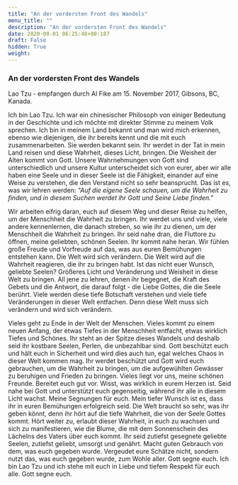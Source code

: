 ```yaml
---
title: "An der vordersten Front des Wandels"
menu_title: ""
description: "An der vordersten Front des Wandels"
date: 2020-08-01 06:25:48+00:187
draft: False
hidden: True
weight:
---
```

### An der vordersten Front des Wandels

Lao Tzu - empfangen durch Al Fike am 15. November 2017, Gibsons, BC, Kanada.

Ich bin Lao Tzu. Ich war ein chinesischer Philosoph von einiger Bedeutung in der Geschichte und ich möchte mit direkter Stimme zu meinem Volk sprechen. Ich bin in meinem Land bekannt und man wird mich erkennen, ebenso wie diejenigen, die ihr bereits kennt und die mit euch zusammenarbeiten. Sie werden bekannt sein. Ihr werdet in der Tat in mein Land reisen und diese Wahrheit, dieses Licht, bringen. Die Weisheit der Alten kommt von Gott. Unsere Wahrnehmungen von Gott sind unterschiedlich und unsere Kultur unterscheidet sich von eurer, aber wir alle haben eine Seele und in dieser Seele ist die Fähigkeit, einander auf eine Weise zu verstehen, die den Verstand nicht so sehr beansprucht. Das ist es, was wir lehren werden: *"Auf die eigene Seele schauen, um die Wahrheit zu finden, und in diesem Suchen werdet ihr Gott und Seine Liebe finden."*

Wir arbeiten eifrig daran, euch auf diesem Weg und dieser Reise zu helfen, um der Menschheit die Wahrheit zu bringen. Ihr werdet uns und viele, viele andere kennenlernen, die danach streben, so wie ihr zu dienen, um der Menschheit die Wahrheit zu bringen. Ihr seid nahe dran, die Fluttore zu öffnen, meine geliebten, schönen Seelen. Ihr kommt nahe heran. Wir fühlen große Freude und Vorfreude auf das, was aus euren Bemühungen entstehen kann. Die Welt wird sich verändern. Die Welt wird auf die Wahrheit reagieren, die ihr zu bringen habt. Ist das nicht euer Wunsch, geliebte Seelen? Größeres Licht und Veränderung und Weisheit in diese Welt zu bringen. All jene zu lehren, denen ihr begegnet, die Kraft des Gebets und die Antwort, die darauf folgt - die Liebe Gottes, die die Seele berührt. Viele werden diese tiefe Botschaft verstehen und viele tiefe Veränderungen in dieser Welt entfachen. Denn diese Welt muss sich verändern und wird sich verändern.  

Vieles geht zu Ende in der Welt der Menschen. Vieles kommt zu einem neuen Anfang, der etwas Tiefes in der Menschheit entfacht, etwas wirklich Tiefes und Schönes. Ihr steht an der Spitze dieses Wandels und deshalb seid ihr kostbare Seelen, Perlen, die unbezahlbar sind. Gott beschützt euch und hält euch in Sicherheit und wird dies auch tun, egal welches Chaos in dieser Welt kommen mag. Ihr werdet beschützt und Gott wird euch gebrauchen, um die Wahrheit zu bringen, um die aufgewühlten Gewässer zu beruhigen und Frieden zu bringen. Vieles liegt vor uns, meine schönen Freunde. Bereitet euch gut vor. Wisst, was wirklich in eurem Herzen ist. Seid nahe bei Gott und unterstützt euch gegenseitig, während ihr alle in diesem Licht wachst. Meine Segnungen für euch. Mein tiefer Wunsch ist es, dass ihr in euren Bemühungen erfolgreich seid. Die Welt braucht so sehr, was ihr geben könnt, denn ihr hört auf die tiefe Wahrheit, die von der Seele Gottes kommt. Hört weiter zu, erlaubt dieser Wahrheit, in euch zu wachsen und sich zu manifestieren, wie die Blume, die mit dem Sonnenschein des Lächelns des Vaters über euch kommt. Ihr seid zutiefst gesegnete geliebte Seelen, zutiefst geliebt, umsorgt und genährt. Macht guten Gebrauch von dem, was euch gegeben wurde. Vergeudet eure Schätze nicht, sondern nutzt das, was euch gegeben wurde, zum Wohle aller. Gott segne euch. Ich bin Lao Tzu und ich stehe mit euch in Liebe und tiefem Respekt für euch alle. Gott segne euch.
